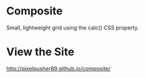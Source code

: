 # Composite
Small, lightweight grid using the calc() CSS property.

# View the Site
http://pixelpusher89.github.io/composite/
